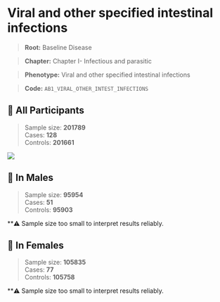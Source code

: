 # Viral and other specified intestinal infections

> **Root:** Baseline Disease  

> **Chapter:** Chapter I- Infectious and parasitic  

> **Phenotype:** Viral and other specified intestinal infections  

> **Code:** `AB1_VIRAL_OTHER_INTEST_INFECTIONS`

## 🧪 All Participants  
> Sample size: **201789**  
> Cases: **128**  
> Controls: **201661**
<img src="/Disease/Figures/ALL/Baseline/AB1_VIRAL_OTHER_INTEST_INFECTIONS.png"/>
<CsvTable src="/Disease/Data/ALL/Baseline/LG_AB1_VIRAL_OTHER_INTEST_INFECTIONS.csv" label="🔍 View full results" />

## 👨 In Males  
> Sample size: **95954**  
> Cases: **51**  
> Controls: **95903**

**⚠️ Sample size too small to interpret results reliably.

## 👩 In Females  
> Sample size: **105835**  
> Cases: **77**  
> Controls: **105758**

**⚠️ Sample size too small to interpret results reliably.
